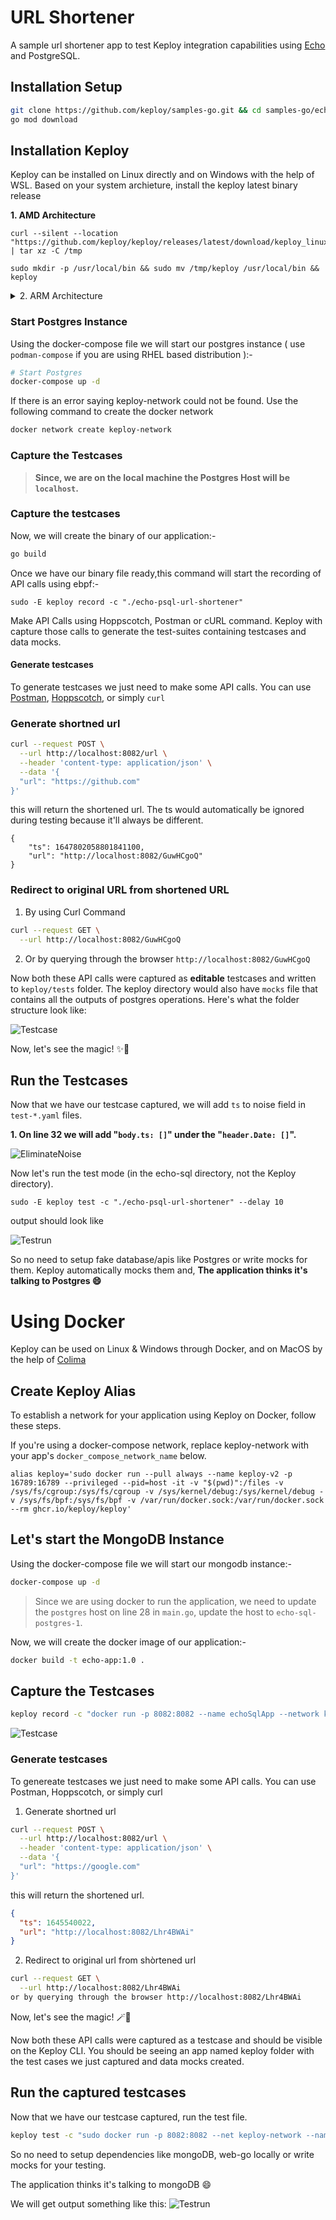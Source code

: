 # URL Shortener

A sample url shortener app to test Keploy integration capabilities using [Echo](https://echo.labstack.com/) and PostgreSQL. 

## Installation Setup

```bash
git clone https://github.com/keploy/samples-go.git && cd samples-go/echo-sql
go mod download
```

## Installation Keploy

Keploy can be installed on Linux directly and on Windows with the help of WSL. Based on your system archieture, install the keploy latest binary release

**1. AMD Architecture**

```shell
curl --silent --location "https://github.com/keploy/keploy/releases/latest/download/keploy_linux_amd64.tar.gz" | tar xz -C /tmp

sudo mkdir -p /usr/local/bin && sudo mv /tmp/keploy /usr/local/bin && keploy
```

<details>
<summary> 2. ARM Architecture </summary>

```shell
curl --silent --location "https://github.com/keploy/keploy/releases/latest/download/keploy_linux_arm64.tar.gz" | tar xz -C /tmp

sudo mkdir -p /usr/local/bin && sudo mv /tmp/keploy /usr/local/bin && keploy
```

</details>

### Start Postgres Instance 

Using the docker-compose file we will start our postgres instance ( use `podman-compose` if you are using RHEL based distribution ):-

```bash
# Start Postgres
docker-compose up -d
```

If there is an error saying keploy-network could not be found. Use the following command to create the docker network

```bash
docker network create keploy-network
```


### Capture the Testcases

> **Since, we are on the local machine the Postgres Host will be `localhost`.**

### Capture the testcases

Now, we will create the binary of our application:-

```zsh
go build
```

Once we have our binary file ready,this command will start the recording of API calls using ebpf:-

```shell
sudo -E keploy record -c "./echo-psql-url-shortener"
```

Make API Calls using Hoppscotch, Postman or cURL command. Keploy with capture those calls to generate the test-suites containing testcases and data mocks.


#### Generate testcases

To generate testcases we just need to make some API calls. You can use [Postman](https://www.postman.com/), [Hoppscotch](https://hoppscotch.io/), or simply `curl`

### Generate shortned url

```bash
curl --request POST \
  --url http://localhost:8082/url \
  --header 'content-type: application/json' \
  --data '{
  "url": "https://github.com"
}'
```

this will return the shortened url. The ts would automatically be ignored during testing because it'll always be different.

```
{
	"ts": 1647802058801841100,
	"url": "http://localhost:8082/GuwHCgoQ"
}
```

### Redirect to original URL from shortened URL 

1. By using Curl Command
```bash
curl --request GET \
  --url http://localhost:8082/GuwHCgoQ
```

2. Or by querying through the browser `http://localhost:8082/GuwHCgoQ`

Now both these API calls were captured as **editable** testcases and written to `keploy/tests` folder. The keploy directory would also have `mocks` file that contains all the outputs of postgres operations. Here's what the folder structure look like:

![Testcase](./img/testcases.png?raw=true)

Now, let's see the magic! ✨💫

## Run the Testcases

Now that we have our testcase captured, we will add `ts` to noise field in `test-*.yaml` files. 

**1. On line 32 we will add "`body.ts: []`" under the "`header.Date: []`".**

![EliminateNoise](https://github.com/aswinbennyofficial/samples-go/assets/110408942/2b50d994-3418-4f7b-9f95-5bc1acd8ecf9)


Now let's run the test mode (in the echo-sql directory, not the Keploy directory).

```shell
sudo -E keploy test -c "./echo-psql-url-shortener" --delay 10
```

output should look like

![Testrun](./img/testrun.png?raw=true)

So no need to setup fake database/apis like Postgres or write mocks for them. Keploy automatically mocks them and, **The application thinks it's talking to Postgres 😄**

# Using Docker

Keploy can be used on Linux & Windows through Docker, and on MacOS by the help of [Colima](https://docs.keploy.io/docs/server/macos/installation/#using-colima)

## Create Keploy Alias
To establish a network for your application using Keploy on Docker, follow these steps.

If you're using a docker-compose network, replace keploy-network with your app's `docker_compose_network_name` below.

```shell
alias keploy='sudo docker run --pull always --name keploy-v2 -p 16789:16789 --privileged --pid=host -it -v "$(pwd)":/files -v /sys/fs/cgroup:/sys/fs/cgroup -v /sys/kernel/debug:/sys/kernel/debug -v /sys/fs/bpf:/sys/fs/bpf -v /var/run/docker.sock:/var/run/docker.sock --rm ghcr.io/keploy/keploy'
```
## Let's start the MongoDB Instance
Using the docker-compose file we will start our mongodb instance:-

```zsh
docker-compose up -d
```
> Since we are using docker to run the application, we need to update the `postgres` host on line 28 in `main.go`, update the host to `echo-sql-postgres-1`.

Now, we will create the docker image of our application:-

```zsh
docker build -t echo-app:1.0 .
```

## Capture the Testcases

```zsh
keploy record -c "docker run -p 8082:8082 --name echoSqlApp --network keploy-network echo-app:1.0"
```

![Testcase](./img/testcases.png?raw=true)

### Generate testcases
To genereate testcases we just need to make some API calls. You can use Postman, Hoppscotch, or simply curl

1. Generate shortned url

```zsh
curl --request POST \
  --url http://localhost:8082/url \
  --header 'content-type: application/json' \
  --data '{
  "url": "https://google.com"
}'
```
this will return the shortened url.
```json
{
  "ts": 1645540022,
  "url": "http://localhost:8082/Lhr4BWAi"
}
```
2. Redirect to original url from shòrtened url

```bash
curl --request GET \
  --url http://localhost:8082/Lhr4BWAi
or by querying through the browser http://localhost:8082/Lhr4BWAi 
```
Now, let's see the magic! 🪄💫

Now both these API calls were captured as a testcase and should be visible on the Keploy CLI. You should be seeing an app named keploy folder with the test cases we just captured and data mocks created.

## Run the captured testcases
Now that we have our testcase captured, run the test file.

```zsh
keploy test -c "sudo docker run -p 8082:8082 --net keploy-network --name echoSqlApp echo-app:1.0 echoSqlApp" --delay 10
```
So no need to setup dependencies like mongoDB, web-go locally or write mocks for your testing.

The application thinks it's talking to mongoDB 😄

We will get output something like this:
![Testrun](./img/testrun.png?raw=true)
